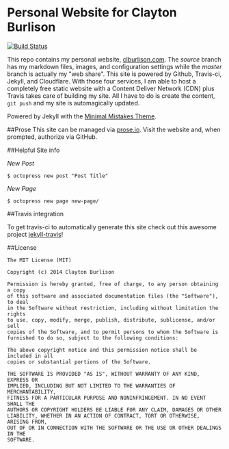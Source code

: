 Personal Website for Clayton Burlison
===

[![Build Status](https://travis-ci.org/clburlison/clburlison.github.io.svg?branch=source)](https://travis-ci.org/clburlison/clburlison.github.io)

This repo contains my personal website, [clburlison.com](https://clburlison.com). The _source_ branch has my markdown files, images, and configuration settings while the _master_ branch is actually my "web share". This site is powered by Github, Travis-ci, Jekyll, and Cloudflare. With those four services, I am able to host a completely free static website with a Content Deliver Network (CDN) plus Travis takes care of building my site. All I have to do is create the content, `git push` and my site is automagically updated.

Powered by Jekyll with the [Minimal Mistakes Theme](http://mademistakes.com/minimal-mistakes/).


##Prose
This site can be managed via [prose.io](http://prose.io/#clburlison/clburlison.github.io). Visit the website and, when prompted, authorize via GitHub.

##Helpful Site info 

*New Post*

````
$ octopress new post "Post Title"
````

*New Page*
````
$ octopress new page new-page/
````

##Travis integration

To get travis-ci to automatically generate this site check out this awesome project [jekyll-travis](https://github.com/mfenner/jekyll-travis)!

##License

	The MIT License (MIT)

	Copyright (c) 2014 Clayton Burlison

	Permission is hereby granted, free of charge, to any person obtaining a copy
	of this software and associated documentation files (the "Software"), to deal
	in the Software without restriction, including without limitation the rights
	to use, copy, modify, merge, publish, distribute, sublicense, and/or sell
	copies of the Software, and to permit persons to whom the Software is
	furnished to do so, subject to the following conditions:

	The above copyright notice and this permission notice shall be included in all
	copies or substantial portions of the Software.

	THE SOFTWARE IS PROVIDED "AS IS", WITHOUT WARRANTY OF ANY KIND, EXPRESS OR
	IMPLIED, INCLUDING BUT NOT LIMITED TO THE WARRANTIES OF MERCHANTABILITY,
	FITNESS FOR A PARTICULAR PURPOSE AND NONINFRINGEMENT. IN NO EVENT SHALL THE
	AUTHORS OR COPYRIGHT HOLDERS BE LIABLE FOR ANY CLAIM, DAMAGES OR OTHER
	LIABILITY, WHETHER IN AN ACTION OF CONTRACT, TORT OR OTHERWISE, ARISING FROM,
	OUT OF OR IN CONNECTION WITH THE SOFTWARE OR THE USE OR OTHER DEALINGS IN THE
	SOFTWARE.